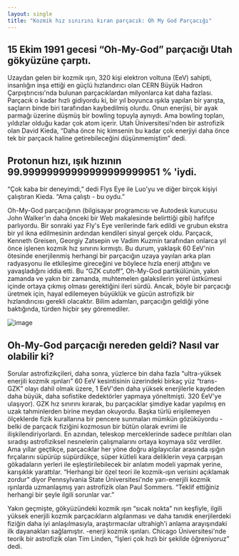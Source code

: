 ```yaml
---
layout: single
title: "Kozmik hız sınırını kıran parçacık: Oh My God Parçacığı"
---
```

15 Ekim 1991 gecesi “Oh-My-God” parçacığı Utah gökyüzüne çarptı.
-
Uzaydan gelen bir kozmik ışın, 320 kişi elektron voltuna (EeV) sahipti, insanlığın inşa ettiği en güçlü hızlandırıcı olan CERN Büyük Hadron Çarpıştırıcısı'nda bulunan parçacıklardan milyonlarca kat daha fazlası. Parçacık o kadar hızlı gidiyordu ki, bir yıl boyunca ışıkla yapılan bir yarışta, saçların binde biri tarafından kaybedilmiş olurdu. Onun enerjisi, bir ayak parmağı üzerine düşmüş bir bowling topuyla aynıydı. Ama bowling topları, yıldızlar olduğu kadar çok atom içerir. Utah Üniversitesi'nden bir astrofizik olan David Kieda, “Daha önce hiç kimsenin bu kadar çok enerjiyi daha önce tek bir parçacık haline getirebileceğini düşünmemiştim” dedi.

Protonun hızı, ışık hızının 99.99999999999999999999951 % 'iydi.
-
“Çok kaba bir deneyimdi,” dedi Flys Eye ile Luo'yu ve diğer birçok kişiyi çalıştıran Kieda. “Ama çalıştı - bu oydu.”

Oh-My-God parçacığının (bilgisayar programcısı ve Autodesk kurucusu John Walker'ın daha önceki bir Web makalesinde belirttiği gibi) hafifçe parlıyordu. Bir sonraki yaz Fly's Eye verilerinde fark edildi ve grubun ekstra bir yıl ikna edilmesinin ardından kendileri sinyal gerçek oldu. Parçacık, Kenneth Greisen, Georgiy Zatsepin ve Vadim Kuzmin tarafından onlarca yıl önce işlenen kozmik hız sınırını kırmıştı. Bu durum, yaklaşık 60 EeV'nin ötesinde enerjilenmiş herhangi bir parçacığın uzaya yayılan arka plan radyasyonu ile etkileşime gireceğini ve böylece hızla enerji attığını ve yavaşladığını iddia etti. Bu “GZK cutoff”, Oh-My-God partikülünün, yakın zamanda ve yakın bir zamanda, muhtemelen galaksilerin yerel üstkümesi içinde ortaya çıkmış olması gerektiğini ileri sürdü. Ancak, böyle bir parçacığı üretmek için, hayal edilemeyen büyüklük ve gücün astrofizik bir hızlandırıcısı gerekli olacaktır. Bilim adamları, parçacığın geldiği yöne baktığında, türden hiçbir şey göremediler.

![image](https://answers.arnoldrenderer.com/storage/attachments/20-xparticlescolors-bty-001.jpg)

Oh-My-God parçacığı nereden geldi? Nasıl var olabilir ki?
-
Sorular astrofizikçileri, daha sonra, yüzlerce bin daha fazla “ultra-yüksek enerjili kozmik ışınları” 60 EeV kesintisinin üzerindeki birkaç yüz “trans-GZK” olayı dahil olmak üzere, 1 EeV'den daha yüksek enerjilerle kaydeden daha büyük, daha sofistike dedektörler yapmaya yöneltmişti. 320 EeV'ye ulaşıyor). GZK hız sınırını kırarak, bu parçacıklar şimdiye kadar yapılmış en uzak tahminlerden birine meydan okuyordu. Başka türlü erişilemeyen ölçeklerde fizik kurallarına bir pencere sunmaları mümkün gözüküyordu - belki de parçacık fiziğini kozmosun bir bütün olarak evrimi ile ilişkilendiriyorlardı. En azından, teleskop merceklerinde sadece pırıltıları olan sıradışı astrofiziksel nesnelerin çalışmalarını ortaya koymaya söz verdiler. Ama yıllar geçtikçe, parçacıklar her yöne doğru algılayıcılar arasında ışığın fırçalarını süpürüp süpürdükçe, süper kütleli kara deliklerin veya çarpışan gökadaların yerleri ile eşleştirilebilecek bir anlatım modeli yapmak yerine, karışıklık yarattılar. “Herhangi bir özel teori ile kozmik-ışın verisini açıklamak zordur” diyor Pennsylvania State Üniversitesi'nde yarı-enerjili kozmik ışınlarda uzmanlaşmış yarı astrofizik olan Paul Sommers. “Teklif ettiğiniz herhangi bir şeyle ilgili sorunlar var.”

Yakın geçmişte, gökyüzündeki kozmik ışın “sıcak nokta” nın keşfiyle, ilgili yüksek enerjili kozmik parçacıkların algılanması ve daha tanıdık enerjilerdeki fiziğin daha iyi anlaşılmasıyla, araştırmacılar ultrahigh'i anlama arayışındaki ilk dayanakları sağlamıştır. -enerji kozmik ışınları. Chicago Üniversitesi'nde teorik bir astrofizik olan Tim Linden, “İşleri çok hızlı bir şekilde öğreniyoruz” dedi.

